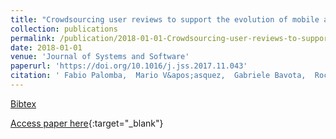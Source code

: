 ```yaml
---
title: "Crowdsourcing user reviews to support the evolution of mobile apps"
collection: publications
permalink: /publication/2018-01-01-Crowdsourcing-user-reviews-to-support-the-evolution-of-mobile-apps
date: 2018-01-01
venue: 'Journal of Systems and Software'
paperurl: 'https://doi.org/10.1016/j.jss.2017.11.043'
citation: ' Fabio Palomba,  Mario V&apos;asquez,  Gabriele Bavota,  Rocco Oliveto,  Massimiliano Di,  Denys Poshyvanyk,  Andrea De, &quot;Crowdsourcing user reviews to support the evolution of mobile apps.&quot; Journal of Systems and Software, 2018.'
---
```

[Bibtex](https://dblp.org/rec/bib/journals/jss/PalombaVBOPPL18)

[Access paper here](https://doi.org/10.1016/j.jss.2017.11.043){:target="_blank"}

